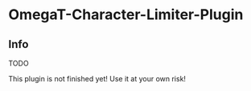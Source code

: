 # OmegaT-Character-Limiter-Plugin


## Info

TODO

This plugin is not finished yet! Use it at your own risk!